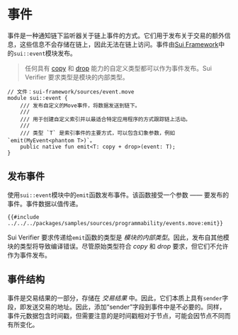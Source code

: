 # 事件

事件是一种通知链下监听器关于链上事件的方式。它们用于发布关于交易的额外信息，这些信息不会存储在链上，因此无法在链上访问。事件由[Sui Framework](./sui-framework.md)中的`sui::event`模块发布。

> 任何具有 [copy](./../move-basics/copy-ability.md) 和 [drop](./../move-basics/drop-ability.md) 能力的自定义类型都可以作为事件发布。Sui Verifier 要求类型是模块的内部类型。

```move
// 文件：sui-framework/sources/event.move
module sui::event {
    /// 发布自定义的Move事件，将数据发送到链下。
    ///
    /// 用于创建自定义索引并以最适合特定应用程序的方式跟踪链上活动。
    ///
    /// 类型 `T` 是索引事件的主要方式，可以包含幻象参数，例如 `emit(MyEvent<phantom T>)`。
    public native fun emit<T: copy + drop>(event: T);
}
```

## 发布事件

使用`sui::event`模块中的`emit`函数发布事件。该函数接受一个参数 —— 要发布的事件。事件数据以值传递。

```move
{{#include ../../../packages/samples/sources/programmability/events.move:emit}}
```

Sui Verifier 要求传递给`emit`函数的类型是 _模块的内部类型_。因此，发布自其他模块的类型将导致编译错误。尽管原始类型符合 _copy_ 和 _drop_ 要求，但它们不允许作为事件发布。

## 事件结构

事件是交易结果的一部分，存储在 _交易结果_ 中。因此，它们本质上具有`sender`字段，即发送交易的地址。因此，添加“sender”字段到事件中是不必要的。同样，事件元数据包含时间戳，但需要注意的是时间戳相对于节点，可能会因节点不同而有所变化。